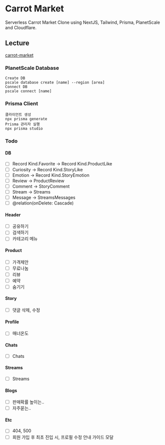 # Carrot Market

Serverless Carrot Market Clone using NextJS, Tailwind, Prisma, PlanetScale and Cloudflare.

## Lecture

[carrot-market](https://nomadcoders.co/carrot-market)

### PlanetScale Database

```
Create DB
pscale database create [name] --region [area]
Connect DB
pscale connect [name]
```

### Prisma Client

```
클라이언트 생성
npx prisma generate
Prisma 관리자 실행
npx prisma studio
```

### Todo

#### DB

- [ ] Record Kind.Favorite -> Record Kind.ProductLike
- [ ] Curiosity -> Record Kind.StoryLike
- [ ] Emotion -> Record Kind.StoryEmotion
- [ ] Review -> ProductReview
- [ ] Comment -> StoryComment
- [ ] Stream -> Streams
- [ ] Message -> StreamsMessages
- [ ] @relation(onDelete: Cascade)

#### Header

- [ ] 공유하기
- [ ] 검색하기
- [ ] 카테고리 메뉴

#### Product

- [ ] 가격제안
- [ ] 무료나눔
- [ ] 리뷰
- [ ] 예약
- [ ] 숨기기

#### Story

- [ ] 댓글 삭제, 수정

#### Profile

- [ ] 매너온도

#### Chats

- [ ] Chats

#### Streams

- [ ] Streams

#### Blogs

- [ ] 판매확률 높이는..
- [ ] 자주묻는..

#### Etc

- [ ] 404, 500
- [ ] 회원 가입 후 최초 진입 시, 프로필 수정 안내 가이드 모달
